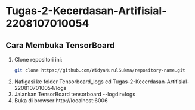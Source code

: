 # Tugas-2-Kecerdasan-Artifisial-2208107010054

## Cara Membuka TensorBoard
1. Clone repositori ini:
   ```bash
   git clone https://github.com/WidyaNurulSukma/repository-name.git
2. Nafigasi ke folder Tensorboard_logs
   cd Tugas-2-Kecerdasan-Artifisial-2208107010054/logs
3. Jalankan TensorBoard
   tensorboard --logdir=logs
4. Buka di browser http://localhost:6006


